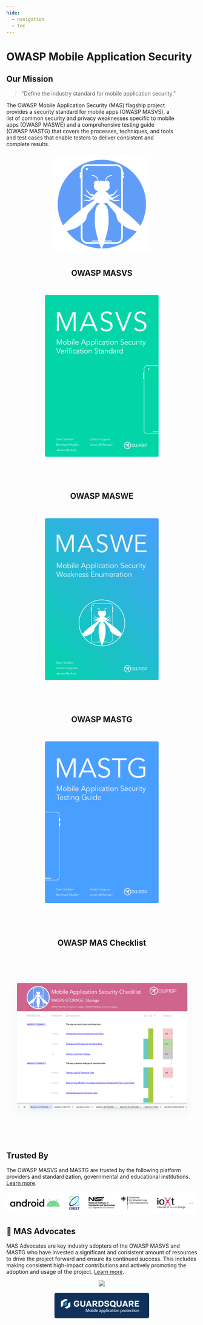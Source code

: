 ```yaml
---
hide:
  - navigation
  - toc
---
```


# OWASP Mobile Application Security

## Our Mission

<div class="mas-flex-container">

<div>
<blockquote>"Define the industry standard for mobile application security."</blockquote>

<p style="padding-right: 4em;">The OWASP Mobile Application Security (MAS) flagship project provides a security standard for mobile apps (OWASP MASVS), a list of common security and privacy weaknesses specific to mobile apps (OWASP MASWE) and a comprehensive testing guide (OWASP MASTG) that covers the processes, techniques, and tools and test cases that enable testers to deliver consistent and complete results.</p>
</div>

<center>
<img style="padding: 10px; max-width: 250px" src="assets/logo_circle.png"  class="no-lightbox"/>
</center>

</div>

<div class="mas-flex-container" style="margin-top: 2em;">

<center>

<h2>OWASP MASVS</h2>

<a href="../MASVS"><img style="border-radius: 3px; margin: 2em;" width="300px" class="grow" src="assets/masvs_cover.png"></a>

<br>

</center>

<center>

<h2>OWASP MASWE</h2>

<a href="../MASWE"><img style="border-radius: 3px; margin: 2em;" width="300px" class="grow" src="assets/maswe_cover.png"></a>

<br>

</center>

<center>

<h2>OWASP MASTG</h2>

<a href="../MASTG"><img style="border-radius: 3px; margin: 2em;" width="300px" class="grow" src="assets/mastg_cover.png" /></a>

<br>

</center>

<center>

<h2>OWASP MAS Checklist</h2>

<br><br>

<a href="../checklists"><img style="border-radius: 3px; margin: 2em; box-shadow: rgba(149, 157, 165, 0.1) 0px 8px 24px;" width="450px" class="grow" src="assets/mas_checklist.png" /></a>

<br>

</center>

</div>

<br>

## Trusted By

The OWASP MASVS and MASTG are trusted by the following platform providers and standardization, governmental and educational institutions. [Learn more](MASTG/0x02b-MASVS-MASTG-Adoption.md).

<a href="MASTG/0x02b-MASVS-MASTG-Adoption/">
<img style="border-radius: 1em;" src="assets/trusted-by-logos.png" class="no-lightbox"/>
</a>

<br>

## 🥇 MAS Advocates

<div class="mas-flex-container">

<div>
<p>MAS Advocates are key industry adopters of the OWASP MASVS and MASTG who have invested a significant and consistent amount of resources to drive the project forward and ensure its continued success. This includes making consistent high-impact contributions and actively promoting the adoption and usage of the project. <a href="MASTG/0x02c-Acknowledgements">Learn more</a>.</p>
</div>

<div style="display: flex; flex-direction: column; align-items: center; gap: 1em; min-width: 300px;">
<a href="MASTG/0x02c-Acknowledgements/#our-mas-advocates">
<img src="https://raw.githubusercontent.com/OWASP/owasp-mastg/master/Document/Images/Other/nowsecure-logo.png" style="width: 250px;" class="no-lightbox"/>
</a>
<a href="MASTG/0x02c-Acknowledgements/#our-mas-advocates">
<img src="assets/guardsquare-logo.png" style="width: 250px; border-radius: 5px;" class="no-lightbox"/>
</a>
</div>

</div>

<br>
